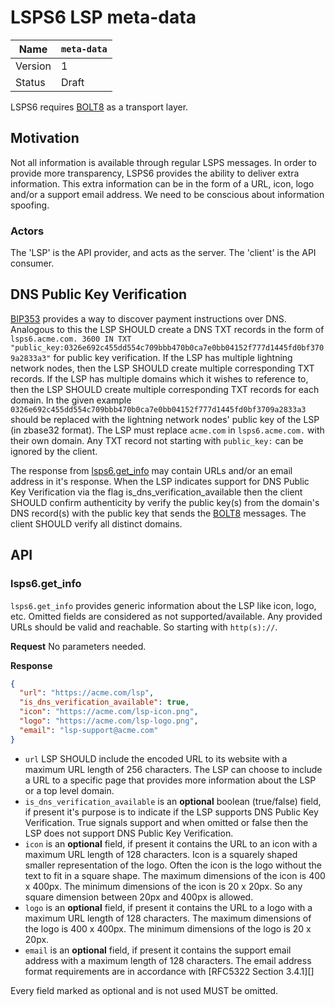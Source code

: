 # LSPS6 LSP meta-data

| Name    | `meta-data` |
| ------- |---------------|
| Version | 1             |
| Status  | Draft         |

LSPS6 requires [BOLT8][] as a transport layer.

[BOLT8]: https://github.com/lightning/bolts/blob/master/08-transport.md

## Motivation

Not all information is available through regular LSPS messages.
In order to provide more transparency, LSPS6 provides the ability to deliver extra information.
This extra information can be in the form of a URL, icon, logo and/or a support email address.
We need to be conscious about information spoofing.

### Actors

The 'LSP' is the API provider, and acts as the server.
The 'client' is the API consumer.

## DNS Public Key Verification

[BIP353][] provides a way to discover payment instructions over DNS.
Analogous to this the LSP SHOULD create a DNS TXT records in the form of
`lsps6.acme.com. 3600 IN TXT "public_key:0326e692c455dd554c709bbb470b0ca7e0bb04152f777d1445fd0bf3709a2833a3"` for public key verification.
If the LSP has multiple lightning network nodes, then the LSP SHOULD create multiple corresponding TXT records.
If the LSP has multiple domains which it wishes to reference to, then the LSP SHOULD create multiple corresponding TXT records for each domain.
In the given example `0326e692c455dd554c709bbb470b0ca7e0bb04152f777d1445fd0bf3709a2833a3` should be replaced with the lightning network nodes' public key of the LSP (in zbase32 format).
The LSP must replace `acme.com` in `lsps6.acme.com.` with their own domain.
Any TXT record not starting with `public_key:` can be ignored by the client.

The response from [lsps6.get_info](#lsps6get_info) may contain URLs and/or an email address in it's response.
When the LSP indicates support for DNS Public Key Verification via the flag is_dns_verification_available then
the client SHOULD confirm authenticity by verify the public key(s) from the domain's DNS record(s)
with the public key that sends the [BOLT8][] messages.
The client SHOULD verify all distinct domains.

[BIP353]: https://github.com/bitcoin/bips/blob/master/bip-0353.mediawiki

## API

### lsps6.get_info

`lsps6.get_info` provides generic information about the LSP like icon, logo, etc. Omitted fields are considered as not supported/available.
Any provided URLs should be valid and reachable. So starting with `http(s)://`.

**Request** No parameters needed.

**Response**

```JSON
{
  "url": "https://acme.com/lsp",
  "is_dns_verification_available": true,
  "icon": "https://acme.com/lsp-icon.png",
  "logo": "https://acme.com/lsp-logo.png",
  "email": "lsp-support@acme.com"
}
```

- `url` LSP SHOULD include the encoded URL to its website with a maximum URL length of 256 characters.
  The LSP can choose to include a URL to a specific page that provides more information about the LSP or a top level domain.
- `is_dns_verification_available` is an **optional** boolean (true/false) field, if present it's purpose is to indicate if the LSP supports DNS Public Key Verification. True signals support and when omitted or false then the LSP does not support DNS Public Key Verification.
- `icon` is an **optional** field, if present it contains the URL to an icon with a maximum URL length of 128 characters.
  Icon is a squarely shaped smaller representation of the logo.
  Often the icon is the logo without the text to fit in a square shape.
  The maximum dimensions of the icon is 400 x 400px.
  The minimum dimensions of the icon is 20 x 20px.
  So any square dimension between 20px and 400px is allowed.
- `logo` is an **optional** field, if present it contains the URL to a logo with a maximum URL length of 128 characters.
  The maximum dimensions of the logo is 400 x 400px.
  The minimum dimensions of the logo is 20 x 20px.
- `email` is an **optional** field, if present it contains the support email address with a maximum length of 128 characters. The email address format requirements are in accordance with [RFC5322 Section 3.4.1][]

Every field marked as optional and is not used MUST be omitted.

[RFC5322]:  https://datatracker.ietf.org/doc/html/rfc5322#section-3.4.1
